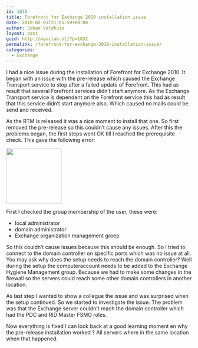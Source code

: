 ```yaml
---
id: 1832
title: Forefront for Exchange 2010 installation issue
date: 2010-02-03T21:05:59+00:00
author: Johan Veldhuis
layout: post
guid: http://myuclab.nl/?p=1832
permalink: /forefront-for-exchange-2010-installation-issue/
categories:
  - Exchange
---
```

I had a nice issue during the installation of Forefront for Exchange 2010. It began with an issue with the pre-release which caused the Exchange Transport service to stop after a failed update of Forefront. This had as result that several Forefront services didn&#8217;t start anymore. As the Exchange Transport service is dependent on the Forefront service this had as result that this service didn&#8217;t start anymore also. Which caused no mails could be send and received.

As the RTM is released it was a nice moment to install that one. So first removed the pre-release so this couldn&#8217;t cause any issues. After this the problems began, the first steps went OK till I reached the prerequisite check. This gave the following error: 

[<img src="https://i2.wp.com/myuclab.nl/wp-content/uploads/2010/02/Capture-150x150.jpg?resize=150%2C150" alt="" title="Forefront for Exchange 2010 installation error" width="150" height="150" class="alignnone size-thumbnail wp-image-1831" srcset="https://i1.wp.com/myuclab.nl/wp-content/uploads/2010/02/Capture.jpg?resize=150%2C150&ssl=1 150w, https://i1.wp.com/myuclab.nl/wp-content/uploads/2010/02/Capture.jpg?zoom=2&resize=150%2C150&ssl=1 300w, https://i1.wp.com/myuclab.nl/wp-content/uploads/2010/02/Capture.jpg?zoom=3&resize=150%2C150&ssl=1 450w" sizes="(max-width: 150px) 100vw, 150px" data-recalc-dims="1" />](https://i1.wp.com/myuclab.nl/wp-content/uploads/2010/02/Capture.jpg)

First I checked the group membership of the user, these were:

  * local administrator
  * domain administrator
  * Exchange organization management groep

So this couldn&#8217;t cause issues because this should be enough. So I tried to connect to the domain controller on specific ports which was no issue at all. You may ask why does the setup needs to reach the domain controller? Well during the setup the computeraccount needs to be added to the Exchange Hygiene Management group. Because we had to make some changes in the firewall so the servers could reach some other domain controllers in another location.

As last step I wanted to show a collegue the issue and was surprised when the setup continued. So we started to investigate the issue. The problem was that the Exchange server couldn&#8217;t reach the domain controller which had the PDC and RID Master FSMO roles.

Now everything is fixed I can look back at a good learning moment en why the pre-release installation worked ? All servers where in the same location when that happened.
